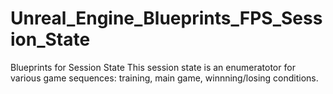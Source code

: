 # Unreal_Engine_Blueprints_FPS_Session_State
Blueprints for Session State
This session state is an enumeratotor for various game sequences: training, main game, winnning/losing conditions.
